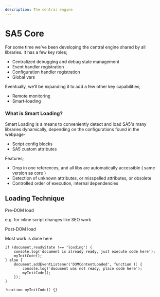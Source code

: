 ```yaml
---
description: The central engine
---
```


# SA5 Core

For some time we've been developing the central engine shared by all libraries. It has a few key roles;

* Centralized debugging and debug state management&#x20;
* Event handler registration
* Configuration handler registration
* Global vars

Eventually, we'll be expanding it to add a few other key capabilities;

* Remote monitoring
* Smart-loading

### What is Smart Loading?

Smart Loading is a means to conveniently detect and load SA5's many libraries dynamically, depending on the configurations found in the webpage-

* Script config blocks
* SA5 custom attributes

Features;

* Drop in one references, and all libs are automatically accessible ( same version as core )
* Detection of unknown attributes, or misspelled attributes, or obsolete
* Controlled order of execution, internal dependencies&#x20;

## Loading Technique

Pre-DOM load

e.g. for inline script changes like SEO work

Post-DOM load

Most work is done here&#x20;

```
if (document.readyState !== 'loading') {
    console.log('document is already ready, just execute code here');
    myInitCode();
} else {
    document.addEventListener('DOMContentLoaded', function () {
        console.log('document was not ready, place code here');
        myInitCode();
    });
}

function myInitCode() {}
```

